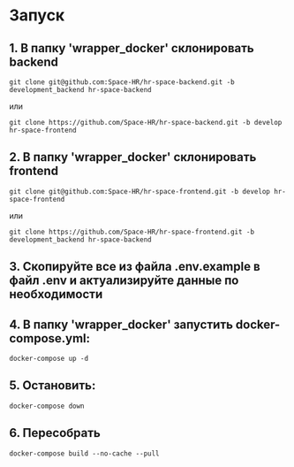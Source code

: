 # Запуск

## 1. В папку 'wrapper_docker' склонировать backend

```
git clone git@github.com:Space-HR/hr-space-backend.git -b development_backend hr-space-backend 
```
или
```
git clone https://github.com/Space-HR/hr-space-backend.git -b develop hr-space-frontend
```

## 2. В папку 'wrapper_docker' склонировать frontend

```
git clone git@github.com:Space-HR/hr-space-frontend.git -b develop hr-space-frontend
```
или
```
git clone https://github.com/Space-HR/hr-space-frontend.git -b development_backend hr-space-backend 
```

## 3.  Скопируйте все из файла .env.example в файл .env и актуализируйте данные по необходимости

## 4. В папку 'wrapper_docker' запустить docker-compose.yml:

```
docker-compose up -d
```

## 5. Остановить:

```
docker-compose down
```

## 6. Пересобрать

```
docker-compose build --no-cache --pull
```